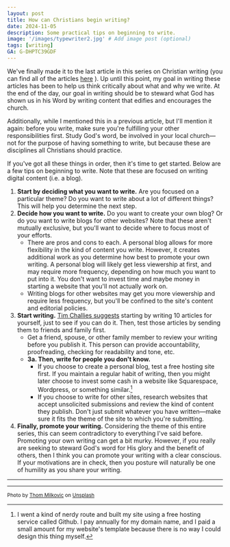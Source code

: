 ```yaml
---
layout: post
title: How can Christians begin writing?
date: 2024-11-05
description: Some practical tips on beginning to write.
image: '/images/typewriter2.jpg' # Add image post (optional)
tags: [writing]
GA: G-DHPTC39GDF
---
```

We've finally made it to the last article in this series on Christian writing (you can find all of the articles [here](https://www.meredithcook.net/tags/#writing) ). Up until this point, my goal in writing these articles has been to help us think critically about what and why we write. At the end of the day, our goal in writing should be to steward what God has shown us in his Word by writing content that edifies and encourages the church. 

Additionally, while I mentioned this in a previous article, but I'll mention it again: before you write, make sure you're fulfilling your other responsibilities first. Study God's word, be involved in your local church—not for the purpose of having something to write, but because these are disciplines all Christians should practice. 

If you've got all these things in order, then it's time to get started. Below are a few tips on beginning to write. Note that these are focused on writing digital content (i.e. a blog).

1. **Start by deciding what you want to write.**  Are you focused on a particular theme? Do you want to write about a lot of different things? This will help you determine the next step.
2. **Decide how you want to write.** Do you want to create your own blog? Or do you want to write blogs for other websites? Note that these aren't mutually exclusive, but you'll want to decide where to focus most of your efforts. 
	* There are pros and cons to each. A personal blog allows for more flexibility in the kind of content you write. However, it creates additional work as you determine how best to promote your own writing. A personal blog will likely get less viewership at first, and may require more frequency, depending on how much you want to put into it. You don't want to invest time and maybe money in starting a website that you'll not actually work on.
	* Writing blogs for other websites may get you more viewership and require less frequency, but you'll be confined to the site's content and editorial policies. 
3. **Start writing.** [Tim Challies suggests](https://www.challies.com/articles/how-to-get-started-with-blogging-in-2020/) starting by writing 10 articles for yourself, just to see if you can do it. Then, test those articles by sending them to friends and family first. 
	- Get a friend, spouse, or other family member to review your writing before you publish it. This person can provide accountability, proofreading, checking for readability and tone, etc. 
	* **3a. Then, write for people you don't know.**
		* If you choose to create a personal blog, test a free hosting site first. If you maintain a regular habit of writing, then you might later choose to invest some cash in a website like Squarespace, Wordpress, or something similar.[^1]
		* If you choose to write for other sites, research websites that accept unsolicited submissions and review the kind of content they publish. Don't just submit whatever you have written—make sure it fits the theme of the site to which you're submitting. 
4. **Finally, promote your writing.** Considering the theme of this entire series, this can seem contradictory to everything I've said before. Promoting your own writing can get a bit murky. However, if you really are seeking to steward God's word for His glory and the benefit of others, then I think you can promote your writing with a clear conscious. If your motivations are in check, then you posture will naturally be one of humility as you share your writing. 

---
[^1]: I went a kind of nerdy route and built my site using a free hosting service called Github. I pay annually for my domain name, and I paid a small amount for my website's template because there is no way I could design this thing myself. 
---
<sub>Photo by <a href="https://unsplash.com/@thommilkovic?utm_content=creditCopyText&utm_medium=referral&utm_source=unsplash">Thom Milkovic</a> on <a href="https://unsplash.com/photos/person-using-black-typewriter-FTNGfpYCpGM?utm_content=creditCopyText&utm_medium=referral&utm_source=unsplash">Unsplash</a></sub>
      